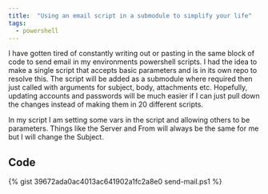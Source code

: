 ```yaml
---
title:  "Using an email script in a submodule to simplify your life"
tags:
  - powershell
---
```

I have gotten tired of constantly writing out or pasting in the same block of code to send email in my environments powershell scripts. I had the idea to make a single script that accepts basic parameters and is in its own repo to resolve this. The script will be added as a submodule where required then just called with arguments for subject, body, attachments etc. Hopefully, updating accounts and passwords will be much easier if I can just pull down the changes instead of making them in 20 different scripts.

In my script I am setting some vars in the script and allowing others to be parameters. Things like the Server and From will always be the same for me but I will change the Subject.

## Code
<!--https://gist.github.com/PipeItToDevNull/39672ada0ac4013ac641902a1fc2a8e0 
-->
{% gist 39672ada0ac4013ac641902a1fc2a8e0 send-mail.ps1 %}